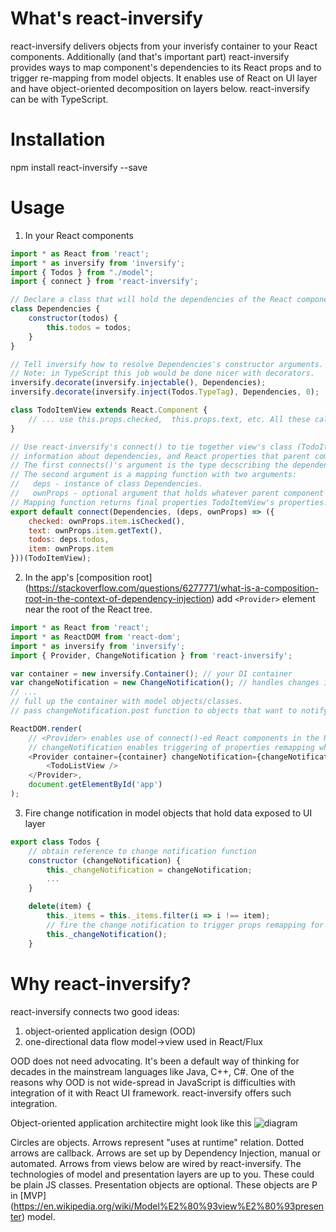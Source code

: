 # What's react-inversify
react-inversify delivers objects from your inverisfy container to your React components. Additionally (and that's important part) react-inversify provides ways to map component's dependencies to its React props and to trigger re-mapping from model objects. It enables use of React on UI layer and have object-oriented decomposition on layers below. react-inversify can be with TypeScript.

# Installation
npm install react-inversify --save

# Usage
1. In your React components
```javascript
import * as React from 'react';
import * as inversify from 'inversify';
import { Todos } from "./model";
import { connect } from 'react-inversify';

// Declare a class that will hold the dependencies of the React component
class Dependencies {
    constructor(todos) {
        this.todos = todos;
    }
}

// Tell inversify how to resolve Dependencies's constructor arguments.
// Note: in TypeScript this job would be done nicer with decorators.
inversify.decorate(inversify.injectable(), Dependencies);
inversify.decorate(inversify.inject(Todos.TypeTag), Dependencies, 0);

class TodoItemView extends React.Component {
    // ... use this.props.checked,  this.props.text, etc. All these calculated by code below.
}

// Use react-inversify's connect() to tie together view's class (TodoItemView), 
// information about dependencies, and React properties that parent component could pass down.
// The first connects()'s argument is the type decscribing the dependencies.
// The second argument is a mapping function with two arguments:
//   deps - instance of class Dependencies.
//   ownProps - optional argument that holds whatever parent component passed as React properties.
// Mapping function returns final properties TodoItemView's properties.
export default connect(Dependencies, (deps, ownProps) => ({
    checked: ownProps.item.isChecked(),
    text: ownProps.item.getText(),
    todos: deps.todos,
    item: ownProps.item
}))(TodoItemView);
```

2. In the app's [composition root] (https://stackoverflow.com/questions/6277771/what-is-a-composition-root-in-the-context-of-dependency-injection) add ``<Provider>`` element near the root of the React tree.
```javascript
import * as React from 'react';
import * as ReactDOM from 'react-dom';
import * as inversify from 'inversify';
import { Provider, ChangeNotification } from 'react-inversify';

var container = new inversify.Container(); // your DI container
var changeNotification = new ChangeNotification(); // handles changes in model objects
// ...
// full up the container with model objects/classes.
// pass changeNotification.post function to objects that want to notify UI about data changes.

ReactDOM.render(
    // <Provider> enables use of connect()-ed React components in the React tree.
    // changeNotification enables triggering of properties remapping when the model changes.
    <Provider container={container} changeNotification={changeNotification}>
        <TodoListView />
    </Provider>,
    document.getElementById('app')
);
```

3. Fire change notification in model objects that hold data exposed to UI layer
```javascript
export class Todos {
    // obtain reference to change notification function
    constructor (changeNotification) {
        this._changeNotification = changeNotification;
        ...
    }

    delete(item) {
        this._items = this._items.filter(i => i !== item);
        // fire the change notification to trigger props remapping for connect()-ed components
        this._changeNotification();
    }
```

# Why react-inversify?
react-inversify connects two good ideas: 
1. object-oriented application design (OOD)
2. one-directional data flow model->view used in React/Flux

OOD does not need advocating. It's been a default way of thinking for decades in the mainstream languages like Java, C++, C#. One of the reasons why OOD is not wide-spread in JavaScript is difficulties with integration of it with React UI framework. react-inversify offers such integration.

Object-oriented application architectire might look like this
![diagram](https://raw.githubusercontent.com/sergey-su/react-inversify/master/doc/react-inversify.png "OOD runtime diagram")

Circles are objects. Arrows represent "uses at runtime" relation. Dotted arrows are callback. Arrows are set up by Dependency Injection, manual or automated. Arrows from views below are wired by react-inversify. The technologies of model and presentation layers are up to you. These could be plain JS classes. Presentation objects are optional. These objects are P in [MVP] (https://en.wikipedia.org/wiki/Model%E2%80%93view%E2%80%93presenter) model.
